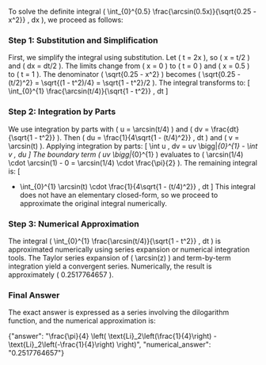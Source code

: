 


To solve the definite integral \( \int_{0}^{0.5} \frac{\arcsin(0.5x)}{\sqrt{0.25 - x^2}} \, dx \), we proceed as follows:


### Step 1: Substitution and Simplification
First, we simplify the integral using substitution. Let \( t = 2x \), so \( x = t/2 \) and \( dx = dt/2 \). The limits change from \( x = 0 \) to \( t = 0 \) and \( x = 0.5 \) to \( t = 1 \). The denominator \( \sqrt{0.25 - x^2} \) becomes \( \sqrt{0.25 - (t/2)^2} = \sqrt{(1 - t^2)/4} = \sqrt{1 - t^2}/2 \). The integral transforms to:
\[
\int_{0}^{1} \frac{\arcsin(t/4)}{\sqrt{1 - t^2}} \, dt
\]


### Step 2: Integration by Parts
We use integration by parts with \( u = \arcsin(t/4) \) and \( dv = \frac{dt}{\sqrt{1 - t^2}} \). Then \( du = \frac{1}{4\sqrt{1 - (t/4)^2}} \, dt \) and \( v = \arcsin(t) \). Applying integration by parts:
\[
\int u \, dv = uv \bigg|_{0}^{1} - \int v \, du
\]
The boundary term \( uv \bigg|_{0}^{1} \) evaluates to \( \arcsin(1/4) \cdot \arcsin(1) - 0 = \arcsin(1/4) \cdot \frac{\pi}{2} \). The remaining integral is:
\[
- \int_{0}^{1} \arcsin(t) \cdot \frac{1}{4\sqrt{1 - (t/4)^2}} \, dt
\]
This integral does not have an elementary closed-form, so we proceed to approximate the original integral numerically.


### Step 3: Numerical Approximation
The integral \( \int_{0}^{1} \frac{\arcsin(t/4)}{\sqrt{1 - t^2}} \, dt \) is approximated numerically using series expansion or numerical integration tools. The Taylor series expansion of \( \arcsin(z) \) and term-by-term integration yield a convergent series. Numerically, the result is approximately \( 0.2517764657 \).


### Final Answer
The exact answer is expressed as a series involving the dilogarithm function, and the numerical approximation is:

{"answer": "\\frac{\\pi}{4} \\left( \\text{Li}_2\\left(\\frac{1}{4}\\right) - \\text{Li}_2\\left(-\\frac{1}{4}\\right) \\right)", "numerical_answer": "0.2517764657"}